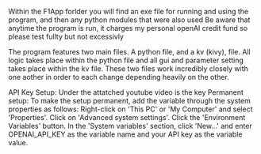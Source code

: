 Within the F1App forlder you will find an exe file for running and using the program, and then any python modules that were also used
Be aware that anytime the program is run, it charges my personal openAI credit fund so please test fullty but not excessivly

The program features two main files. A python file, and a kv (kivy), file. All logic takes place within the python file and all gui and parameter setting 
takes place within the kv file. These two files work incredibly closely with one aother in order to each change depending heavily on the other.

API Key Setup:
Under the attatched youtube video is the key
Permanent setup: 
  To make the setup permanent, add the variable through the system properties as follows:
    Right-click on 'This PC' or 'My Computer' and select 'Properties'.
    Click on 'Advanced system settings'.
    Click the 'Environment Variables' button.
    In the 'System variables' section, click 'New...' and enter OPENAI_API_KEY as the variable name and your API key as the variable value.
